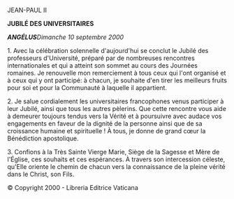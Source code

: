 JEAN-PAUL II

**JUBILÉ DES UNIVERSITAIRES**

***ANGÉLUS****Dimanche 10 septembre 2000*

1\. Avec la célébration solennelle d'aujourd'hui se conclut le Jubilé des professeurs d'Université, préparé par de nombreuses rencontres internationales et qui a atteint son sommet au cours des Journées romaines. Je renouvelle mon remerciement à tous ceux qui l'ont organisé et à ceux qui y ont participé: à chacun, je souhaite d'en tirer les meilleurs fruits pour soi et pour la Communauté à laquelle il appartient.

2\. Je salue cordialement les universitaires francophones venus participer à leur Jubilé, ainsi que tous les autres pèlerins. Que cette rencontre vous aide à demeurer toujours tendus vers la Vérité et à poursuivre avec audace vos engagements en faveur de la dignité de la personne ainsi que de sa croissance humaine et spirituelle ! À tous, je donne de grand cœur la Bénédiction apostolique.

3\. Confions à la Très Sainte Vierge Marie, Siège de la Sagesse et Mère de l'Église, ces souhaits et ces espérances. À travers son intercession céleste, qu'Elle oriente le chemin de chacun vers la connaissance de la pleine vérité dans le Christ, son Fils.

© Copyright 2000 - Libreria Editrice Vaticana